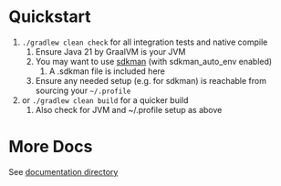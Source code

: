 # Quickstart

1. `./gradlew clean check` for all integration tests and native compile
   1. Ensure Java 21 by GraalVM is your JVM
   2. You may want to use [sdkman](https://sdkman.io/) (with sdkman_auto_env enabled)
      1. A .sdkman file is included here
   3. Ensure any needed setup (e.g. for sdkman) is reachable from sourcing your `~/.profile`
2. or `./gradlew clean build` for a quicker build
   1. Also check for JVM and ~/.profile setup as above

# More Docs

See [documentation directory](documentation/README.md)
